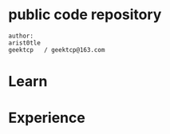 # public code repository

```
author:
arist0tle  
geektcp   / geektcp@163.com
```

# Learn


# Experience
